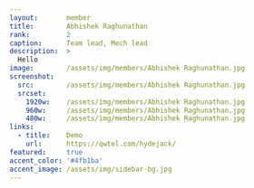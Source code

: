 ```yaml
---
layout:       member
title:        Abhishek Raghunathan
rank:         2
caption:      Team lead, Mech lead
description:  >
  Hello
image:        /assets/img/members/Abhishek Raghunathan.jpg
screenshot:
  src:        /assets/img/members/Abhishek Raghunathan.jpg
  srcset:
    1920w:    /assets/img/members/Abhishek Raghunathan.jpg
    960w:     /assets/img/members/Abhishek Raghunathan.jpg
    480w:     /assets/img/members/Abhishek Raghunathan.jpg
links:
  - title:    Demo
    url:      https://qwtel.com/hydejack/
featured:     true
accent_color: '#4fb1ba'
accent_image: /assets/img/sidebar-bg.jpg
---
```

